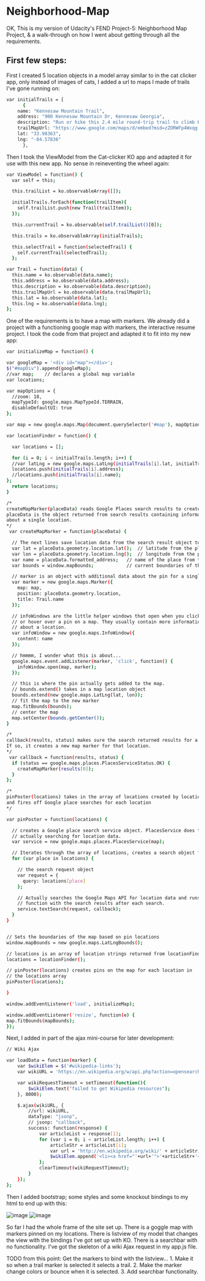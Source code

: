 # Neighborhood-Map
OK, This is my version of Udacity's FEND Project-5: Neighborhood Map Project, & a walk-through on how I went about getting through all the requirements.

## First few steps:

First I created 5 location objects in a model array similar to in the cat clicker app, only instead of images of cats, I added a url to maps I made of trails I've gone running on:
```bash
var initialTrails = [
      {
    name: "Kennesaw Mountain Trail",
    address: "900 Kennesaw Mountain Dr, Kennesaw Georgia",
    description: "Run or hike this 2.4 mile round-trip trail to climb Kennesaw Mountain. Depending on your fitness level and how fast you attempt to get to the top, this trail can vary in difficulty. This trail is heavy volume, so expect a crowd on a nice day!",
    trailMapUrl: "https://www.google.com/maps/d/embed?mid=zZORWFp4Wxqg.kAyWKntuuMJ4&hl=en",
    lat: "33.98363",
    lng: "-84.57836"
      },
```

Then I took the ViewModel from the Cat-clicker KO app and adapted it for use with this new app. No sense in reineventing the wheel again:

```bash
var ViewModel = function() {
  var self = this;

  this.trailList = ko.observableArray([]);

  initialTrails.forEach(function(trailItem){
    self.trailList.push(new Trail(trailItem));
  });

  this.currentTrail = ko.observable(self.trailList()[0]);

  this.trails = ko.observableArray(initialTrails);

  this.selectTrail = function(selectedTrail) {
    self.currentTrail(selectedTrail);
  };
  ```

```bash
var Trail = function(data) {
  this.name = ko.observable(data.name);
  this.address = ko.observable(data.address);
  this.description = ko.observable(data.description);
  this.trailMapUrl = ko.observable(data.trailMapUrl);
  this.lat = ko.observable(data.lat);
  this.lng = ko.observable(data.lng);
};
```
  
  One of the requirements is to have a map with markers. We already did a project with a functioning google map with markers, the interactive resume project. I took the code from that project and adapted it to fit into my new app:
  
  ```bash
  var initializeMap = function() {

  var googleMap = '<div id="map"></div>';
  $("#mapDiv").append(googleMap);
  //var map;    // declares a global map variable
  var locations;

  var mapOptions = {
    //zoom: 18,
    mapTypeId: google.maps.MapTypeId.TERRAIN,
    disableDefaultUI: true
  };

  var map = new google.maps.Map(document.querySelector('#map'), mapOptions);

  var locationFinder = function() {

    var locations = [];

    for (i = 0; i < initialTrails.length; i++) {
    //var latLng = new google.maps.LatLng(initialTrails[i].lat, initialTrails[i].lng);
    locations.push(initialTrails[i].address);
    //locations.push(initialTrails[i].name);
  };
    return locations;
  }

  /*
  createMapMarker(placeData) reads Google Places search results to create map pins.
  placeData is the object returned from search results containing information
  about a single location.
  */
   var createMapMarker = function(placeData) {

    // The next lines save location data from the search result object to local variables
    var lat = placeData.geometry.location.lat();  // latitude from the place service
    var lon = placeData.geometry.location.lng();  // longitude from the place service
    var name = placeData.formatted_address;   // name of the place from the place service
    var bounds = window.mapBounds;            // current boundaries of the map window

    // marker is an object with additional data about the pin for a single location
    var marker = new google.maps.Marker({
      map: map,
      position: placeData.geometry.location,
      title: Trail.name
    });

    // infoWindows are the little helper windows that open when you click
    // or hover over a pin on a map. They usually contain more information
    // about a location.
    var infoWindow = new google.maps.InfoWindow({
      content: name
    });

    // hmmmm, I wonder what this is about...
    google.maps.event.addListener(marker, 'click', function() {
      infoWindow.open(map, marker);
    });

    // this is where the pin actually gets added to the map.
    // bounds.extend() takes in a map location object
    bounds.extend(new google.maps.LatLng(lat, lon));
    // fit the map to the new marker
    map.fitBounds(bounds);
    // center the map
    map.setCenter(bounds.getCenter());
  }

  /*
  callback(results, status) makes sure the search returned results for a location.
  If so, it creates a new map marker for that location.
  */
   var callback = function(results, status) {
    if (status == google.maps.places.PlacesServiceStatus.OK) {
      createMapMarker(results[0]);
    }
  };

  /*
  pinPoster(locations) takes in the array of locations created by locationFinder()
  and fires off Google place searches for each location
  */

  var pinPoster = function(locations) {

    // creates a Google place search service object. PlacesService does the work of
    // actually searching for location data.
    var service = new google.maps.places.PlacesService(map);

    // Iterates through the array of locations, creates a search object for each location
    for (var place in locations) {

      // the search request object
      var request = {
        query: locations[place]
      };

      // Actually searches the Google Maps API for location data and runs the callback
      // function with the search results after each search.
      service.textSearch(request, callback);
    }
  }


  // Sets the boundaries of the map based on pin locations
  window.mapBounds = new google.maps.LatLngBounds();

  // locations is an array of location strings returned from locationFinder()
  locations = locationFinder();

  // pinPoster(locations) creates pins on the map for each location in
  // the locations array
  pinPoster(locations);

}

window.addEventListener('load', initializeMap);

window.addEventListener('resize', function(e) {
map.fitBounds(mapBounds);
});
```
Next, I added in part of the ajax mini-course for later development:

```bash
// Wiki Ajax

var loadData = function(marker) {
    var $wikiElem = $('#wikipedia-links');
    var wikiURL = 'https://en.wikipedia.org/w/api.php?action=opensearch&search='+city+'&format=json&callback=wikiCallback';

    var wikiRequestTimeout = setTimeout(function(){
        $wikiElem.text("failed to get Wikipedia resources");
    }, 8000);

    $.ajax(wikiURL, {
        //url: wikiURL,
        dataType: "jsonp",
        // jsonp: "callback",
        success: function(response) {
            var articleList = response[1];
            for (var i = 0; i < articleList.length; i++) {
                articleStr = articleList[i];
                var url = 'http://en.wikipedia.org/wiki/' + articleStr;
                $wikiElem.append('<li><a href="'+url+'">'+articleStr+'</a></li>');
            };
            clearTimeout(wikiRequestTimeout);
        }
    });
};
```

Then I added bootstrap; some styles and some knockout bindings to my html to end up with this:

![image](walktr1.png)
![image](walktr2.png)

So far I had the whole frame of the site set up. There is a goggle map with markers pinned on my locations. There is listview of my model that changes the view with the bindings I've got set up with KO. There is a searchbar with no functionality. I've got the skeleton of a wiki Ajax request in my app.js file. 

TODO from this point: Get the markers to bind with the listview... 1. Make it so when a trail marker is selected it selects a trail. 2. Make the marker change colors or bounce when it is selected. 3. Add searchbar functionality.

